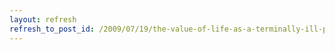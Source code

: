 ```yaml
---
layout: refresh
refresh_to_post_id: /2009/07/19/the-value-of-life-as-a-terminally-ill-patient
---
```

